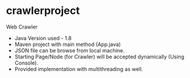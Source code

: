 # crawlerproject
Web Crawler
- Java Version used - 1.8  
- Maven project with main method (App.java)
- JSON file can be browse from local machine.
- Starting Page/Node (for Crawler) will be accepted dynamically (Using Console).
- Provided implementation with multithreading as well.
